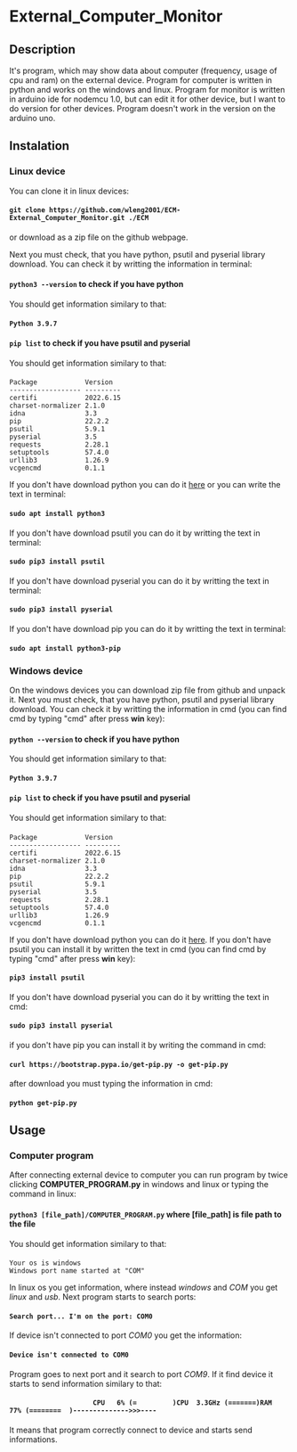 # External_Computer_Monitor

## Description


It's program, which may show data about computer (frequency, usage of cpu and ram) on the external device. Program for computer is written in python and works on the windows and linux.
Program for monitor is written in arduino ide for nodemcu 1.0, but can edit it for other device, but I want to do version for other devices. Program doesn't work in the version on the arduino uno.

## Instalation

### Linux device
You can clone it in linux devices: 

#### `git clone https://github.com/wleng2001/ECM-External_Computer_Monitor.git ./ECM`

or download as a zip file on the github webpage.

Next you must check, that you have python, psutil and pyserial library download. You can check it by writting the information in terminal: 

#### `python3 --version` to check if you have python

You should get information similary to that:

#### `Python 3.9.7`

#### `pip list` to check if you have psutil and pyserial

You should get information similary to that:

####
```
Package            Version 
------------------ ---------
certifi            2022.6.15
charset-normalizer 2.1.0
idna               3.3
pip                22.2.2
psutil             5.9.1
pyserial           3.5
requests           2.28.1
setuptools         57.4.0
urllib3            1.26.9
vcgencmd           0.1.1
```

If you don't have download python you can do it <a href="https://www.python.org/downloads/">here</a> or you can write the text in terminal:

#### `sudo apt install python3`

If you don't have download psutil you can do it by writting the text in terminal: 

#### `sudo pip3 install psutil`

If you don't have download pyserial you can do it by writting the text in terminal: 

#### `sudo pip3 install pyserial`

If you don't have download pip you can do it by writting the text in terminal:

#### ``sudo apt install python3-pip``

### Windows device

On the windows devices you can download zip file from github and unpack it.
Next you must check, that you have python, psutil and pyserial library download. You can check it by writting the information in cmd (you can find cmd by typing "cmd" after press **win** key): 

#### `python --version` to check if you have python

You should get information similary to that:

#### `Python 3.9.7`

#### `pip list` to check if you have psutil and pyserial

You should get information similary to that:

#### 
```
Package            Version 
------------------ ---------
certifi            2022.6.15
charset-normalizer 2.1.0
idna               3.3
pip                22.2.2
psutil             5.9.1
pyserial           3.5
requests           2.28.1
setuptools         57.4.0
urllib3            1.26.9
vcgencmd           0.1.1
```

If you don't have download python you can do it <a href="https://www.python.org/downloads/">here</a>.
If you don't have psutil you can install it by written the text in cmd (you can find cmd by typing "cmd" after press **win** key):

#### `pip3 install psutil`

If you don't have download pyserial you can do it by writting the text in cmd: 

#### `sudo pip3 install pyserial`

if you don't have pip you can install it by writing the command in cmd:

#### `curl https://bootstrap.pypa.io/get-pip.py -o get-pip.py`

after download you must typing the information in cmd:

#### `python get-pip.py`

## Usage
### Computer program
After connecting external device to computer you can run program by twice clicking **COMPUTER_PROGRAM.py** in windows and linux or typing the command in linux:

#### `python3 [file_path]/COMPUTER_PROGRAM.py` where [file_path] is file path to the file

You should get information similary to that: 
####
```
Your os is windows
Windows port name started at "COM"
```
In linux os you get information, where instead *windows* and *COM* you get *linux* and *usb*.
Next program starts to search ports:
#### `Search port... I'm on the port: COM0`

If device isn't connected to port *COM0* you get the information:

#### `Device isn't connected to COM0`

Program goes to next port and it search to port *COM9*.
If it find device it starts to send information similary to that:
#### `                     CPU   6% (=         )CPU  3.3GHz (=======)RAM  77% (========  )-------------->>>----`
It means that program correctly connect to device and starts send informations.

